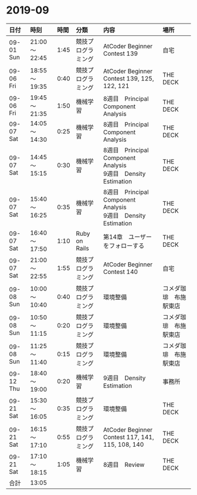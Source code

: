 # 2019-09
|日付|時刻|時間|分類|内容|場所|
|:--|:--|:--|:--|:--|:--|
|09-01 Sun|21:00～22:45|1:45|競技プログラミング|AtCoder Beginner Contest 139|自宅|
|09-06 Fri|18:55～19:35|0:40|競技プログラミング|AtCoder Beginner Contest 139, 125, 122, 121|THE DECK|
|09-06 Fri|19:45～21:35|1:50|機械学習|8週目　Principal Component Analysis|THE DECK|
|09-07 Sat|14:05～14:30|0:25|機械学習|8週目　Principal Component Analysis|THE DECK|
|09-07 Sat|14:45～15:15|0:30|機械学習|8週目　Principal Component Analysis<br>9週目　Density Estimation|THE DECK|
|09-07 Sat|15:40～16:25|0:35|機械学習|8週目　Principal Component Analysis<br>9週目　Density Estimation|THE DECK|
|09-07 Sat|16:40～17:50|1:10|Ruby on Rails|第14章　ユーザーをフォローする|THE DECK|
|09-07 Sat|21:00～22:55|1:55|競技プログラミング|AtCoder Beginner Contest 140|自宅|
|09-08 Sun|10:00～10:40|0:40|競技プログラミング|環境整備|コメダ珈琲　布施駅東店|
|09-08 Sun|10:50～11:15|0:20|競技プログラミング|環境整備|コメダ珈琲　布施駅東店|
|09-08 Sun|11:25～11:40|0:15|競技プログラミング|環境整備|コメダ珈琲　布施駅東店|
|09-12 Thu|18:40～19:00|0:20|機械学習|9週目　Density Estimation|事務所|
|09-21 Sat|15:30～16:05|0:35|競技プログラミング|環境整備|THE DECK|
|09-21 Sat|16:15～17:10|0:55|競技プログラミング|AtCoder Beginner Contest 117, 141, 115, 108, 140|THE DECK|
|09-21 Sat|17:10～18:15|1:05|機械学習|8週目　Review|THE DECK|
|合計     |13:05|||||
